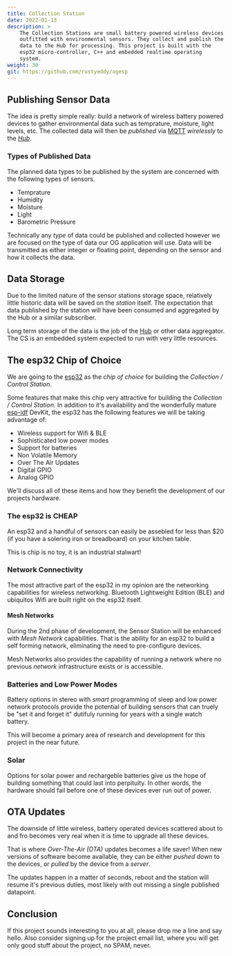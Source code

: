 ```yaml
---
title: Collection Station
date: 2022-01-13
description: >
    The Collection Stations are small battery powered wireless devices
    outfitted with environmental sensors. They collect and publish the
    data to the Hub for processing. This project is built with the
    esp32 micro-controller, C++ and embedded realtime operating
    system. 
weight: 30
git: https://github.com/rustyeddy/ogesp
---
```


## Publishing Sensor Data

The idea is pretty simple really: build a network of wireless battery
powered devices to gather environmental data such as temprature,
moisture, light levels, etc. The collected data will then be
_published_ via [MQTT](https://mqtt.org) _wirelessly_ to the 
[_Hub_](/sensors/hub).

### Types of Published Data

The planned data types to be published by the system are concerned
with the following types of sensors.

- Temprature
- Humidity 
- Moisture
- Light
- Barometric Pressure 

Technically any _type_ of data could be published and collected
however we are focused on the type of data our OG application will
use. Data will be transmitted as either integer or floating point,
depending on the sensor and how it collects the data.

## Data Storage

Due to the limited nature of the sensor stations storage space,
relatively little historic data will be saved on the _station_ itself.
The expectation that data published by the station will have been
consumed and aggregated by the Hub or a similar subscriber.

Long term storage of the data is the job of the
[Hub](/iot/otto) or other data aggregator. The CS is an
embedded system expected to run with very little resources.

## The esp32 Chip of Choice

We are going to the
[esp32](https://www.espressif.com/en/products/socs/esp32) as the _chip
of choice_ for building the _Collection / Control Station_.

Some features that make this chip very attractive for building the
_Collection / Control Station_. In addition to it's availability and
the wonderfully mature [esp-idf](https://github.com/espressif/esp-idf)
DevKit, the esp32 has the following features we will be taking
advantage of: 

- Wireless support for Wifi & BLE
- Sophisticated low power modes
- Support for batteries
- Non Volatile Memory
- Over The Air Updates
- Digital GPIO
- Analog GPIO

We'll discuss all of these items and how they benefit the development
of our projects hardware.

### The esp32 is CHEAP

An esp32 and a handful of sensors can easily be assebled for less than
$20 (if you have a solering iron or breadboard) on your kitchen
table. 

This is chip is no toy, it is an industrial stalwart!

### Network Connectivity

The most attractive part of the esp32 in my opinion are the networking
capabilities for wireless networking. Bluetooth Lightweight Edition
(BLE) and ubiquitos Wifi are built right on the esp32 itself.

#### Mesh Networks

During the 2nd phase of development, the Sensor Station will be
enhanced with _Mesh Network_ capabilities. That is the ability for an
esp32 to build a self forming network, eliminating the need to
pre-configure devices.

Mesh Networks also provides the capability of running a network where
no previous _network_ infrastructure exists or is accessible.

### Batteries and Low Power Modes

Battery options in stereo with _smart_ programming of sleep and
low power network protocols provide the potential of building sensors
that can truely be "set it and forget it" dutifuly running for years
with a single watch battery.

This will become a primary area of research and development for this
project in the near future.

### Solar

Options for solar power and rechargeble batteries give us the hope of
building something that could last into perpituity.  In other words,
the hardware should fail before one of these devices ever run out of
power. 

## OTA Updates

The downside of little wireless, battery operated devices scattered
about to and fro becomes very real when it is time to upgrade all
these devices.

That is where _Over-The-Air (OTA)_ updates becomes a life saver! When
new versions of software become available, they can be either _pushed_
down to the devices, or _pulled_ by the device from a _server_.

The updates happen in a matter of seconds, reboot and the station will
resume it's previous duties, most likely with out missing a single
published datapoint.

## Conclusion

If this project sounds interesting to you at all, please drop me a
line and say hello. Also consider signing up for the project email
list, where you will get only good stuff about the project, no SPAM,
never.
